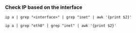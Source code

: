 ### Check IP based on the interface

```
ip a | grep "<interface>" | grep "inet" | awk '{print $2}'

ip a | grep "eth0" | grep "inet" | awk '{print $2}'

```
